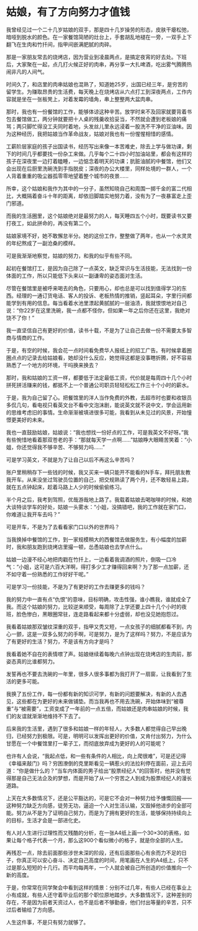 # 姑娘，有了方向努力才值钱

我曾经见过一个二十几岁姑娘的双手，那是四十几岁操劳的形态，皮肤干瘪松弛，暗哑到脱水的颜色。在一家餐馆简陋的灶台上，手套胡乱地褪在一旁，一双手上下翻飞在生肉和竹扦间，指甲间嵌满肥腻的肉碎。 

那是一家朋友常去的烧烤店，因为营业到凌晨两点，是搞定夜宵的好去处。下班后，大家聚在一起，点几打火候正好的肉串，再分享一大扎啤酒，吃出雾气腾腾热闹非凡的人间气。 

时间久了，和店里的肉串姑娘也混熟了，知道她25岁，出国已经三年，是穷苦的留学生。为赚取昂贵的生活费，每天晚上在烧烤店从六点打工到深夜两点，工作内容就是坐在一张板凳上，对着发霉的墙角，串上整整两大盆肉串。 

那时，我也有一份餐馆的工作，能够体谅这种辛苦。放学时来不及回家就要背着书包去餐馆做工，两分钟就要把十人桌的残羹收拾妥当，不然就会遭到老板娘的痛骂；两只脚忙得没工夫同时着地，头发丝儿里永远浸着一股洗不干净的豆油味。因为这种经历，我把姑娘当作革命战友，姑娘对我也有一份惺惺相惜的感情。 

工薪阶层家庭的孩子出国读书，经历写出来像一本苦难史，除去上学与做功课，剩下的时间几乎都要找一份杂工来做。几乎每个二十四小时加油站里，都会有这样的孩子在深夜里一边打着瞌睡，一边惦念着明天的功课；肮脏油腻的中餐馆，他们又会出现在后厨里洗碗洗到手指脱皮；深夜的办公大楼里，同样处境的一群人，一个人背着重重的吸尘器孤零零地望着整个城市的夜景…… 

所幸，这个姑娘和我作为其中的一分子，虽然知晓自己和周围一掷千金的富二代相比，大概隔着奋斗十年的距离，却依旧脚踏实地努力着，没有为了一夜暴富走上歪门邪道。 

而我的生活圈里，这个姑娘绝对是最努力的人，每天睡四五个小时，既要读书又要打夜工，如此拼命的，再没有第二个。 

姑娘家境不好，她不敢懈怠半分。她的这份工作，整整做了两年，也从一个水灵灵的年纪熬成了一副沧桑的模样。 

可是我渐渐地察觉，姑娘的努力，和我的似乎有些不同。 

起初在餐馆打工，是因为自己除了一点英文，缺乏常识与生活技能，无法找到一份体面的工作，所以只能低下头来以一副谦卑的姿态面对生活。 

尽管在餐馆里是被呼来喝去的角色，只要用心，却也总是可以找到值得学习的东西。经理的一通订货电话、客人的投诉、老板热情的推销，竖起耳朵，字里行间都能学到有用的信息。每当看着水池里漂起黄腻腻的一层油渍，我就恨恨地对自己说：“你22岁在这里洗碗，我一点都不怪你，但如果一年之后你还在这里，我绝对饶不了你！” 

我一直坚信自己有更好的价值，读书十载，不是为了让自己去做一份不需要太多智商与情商的工作。 

于是，有空的时候，我会花一点时间看免费华人报纸上的招工广告。有时候拿着圈圈点点的记录去给姑娘看，她却没什么反应，她觉得这都是没事瞎折腾，好不容易熟悉了一个地方的环境，干吗换来换去？ 

那时，我和姑娘的工资一样，都要低于法定最低工资，代价就是每周四十几个小时拼死拼活赚来的钱，都抵不上一个普通公司职员轻轻松松工作三十个小时的薪水。 

于是，我为自己留了心。把餐馆里的洋人当作免费的外教，去超市时也要和收银员多侃几句，看电视只看英文台不看中文泡沫剧，能说英文就不说中文，学会运用新的思维考虑旧的事情。生命渐渐被填进很多可能，我看到从未见过的风景，开始憧憬更美好的未来。 

我也一直鼓励姑娘，姑娘说：“我也想找一份好点的工作，可是我英文不好呀。”我有些惋惜地看着那双苍老的手：“那就每天学一点啊……”姑娘睁大眼睛苦笑着：“小姐，你还觉得我不够辛苦、不够努力吗……” 

可是学习英文，不就是为了让自己以后不再这么辛苦吗？ 

账户里稍稍存下一些钱的时候，我又买来一辆只能开不能看的N手车，拜托朋友教我开车。从来没坐过驾驶员位置的自己，把交规熟读了两个月，还不敢轻易上路，就在五点钟起床，趁着马路上人少的时候偷偷练习。 

半个月之后，我考到驾照，优哉游哉地上路了。我载着姑娘去喝咖啡的时候，和她大谈特谈学车的好处，姑娘一头雾水：“小姐，没搞错吧，我的工作就在家门口，你难道让我开车去吗？” 

可是开车，不是为了去看看家门口以外的世界吗？ 

当我换掉中餐馆的工作，到一家规模稍大的西餐馆去做服务生，有小幅度的加薪时，我和朋友跑到烧烤店里撮一顿，怂恿姑娘也去学点什么。 

姑娘一边漫不经心地把肉戳在竹扦上，一边看着我调酒的照片，倒吸一口冷气：“小姐，这可是六百大洋啊，得打多少工才赚得回来啊？为了那一点加薪，还不如守着一份熟悉的工作好好干呢。” 

可是学习一份技能，不是为了有更好的工作去赚更多的钱吗？ 

我的努力中一直有点“仇恨”的意味，目标明确，攻击性强，谁小瞧我，谁就成全了我。而这个姑娘的努力，比较逆来顺受，每周除了上学还要上四十几个小时的夜班，脸色惨白，黑眼圈常驻，连走路看起来都十分虚弱，却也没见她抱怨过。 

我看着姑娘那双皱纹深重的双手，指甲又秃又短，一点女孩子的细腻都看不到，内心一颤，这是一双多么努力的手啊，可是努力，是为了这样吗？努力，不是应该为了有更好的生活？努力，不是该有方向才是吗？ 

我看着她不自在的表情噤了声。姑娘继续着每晚六点钟出现在烧烤店的生肉前，那姿态真的比谁都努力。 

发誓再也不要去洗碗的一年里，很多人很多事都为我打开了一扇窗，让我看到了生活的更多可能。 

我换了五份工作，每一份都有新的知识可学，有新的问题要解决，有新的人去遇见，这些都在为更好的未来做铺垫。而当我再也不用去洗碗，开始体味到“被尊重”与“被需要”，工资变成了一年前的一点五倍，而姑娘还是肉串姑娘的时候，我们的友谊就渐渐地维持不下去了。 

后来我的生活里，遇到了很多和姑娘一样的年轻人，大多数人都觉得自己早出晚归，已经努力到极限。可是，明明可以发挥出更好的价值，又肯付出努力，为什么甘愿在一个中餐馆里打一辈子工，而彻底放弃成为更好的人的可能呢？ 

也许有人会说，“我起点低，和一些有条件的人相比，向上爬很难”，可是还记得《幸福来敲门》吗？穷困潦倒的克里斯看见一辆惹火的法拉利停在面前，迎上去问道：“你是做什么的？”当车内体面的男子给出“股票经纪人”的回答时，他并没有觉得那是自己无法企及的梦想，而是开始了从一个穷苦之人到成为股票经纪人的漫长道路。 

上天在大多数情况下，还是公平豁达的，可是它不会对一种努力给予慷慨回报——这种努力缺乏方向感，徒劳无功，逼迫一个人对生活认输，又毁掉他进步的全部可能。努力从不是为了证明自己努力，而是为了拥有更好的生活，能够保持持续向上的目标，生活才会是一部进化史。 

有人对人生进行过理性而又残酷的分析，在一张A4纸上画一个30×30的表格，如果让每个格子代表一个月，那么这900个看似微小的格子，就是你全部的人生。 

再残忍一点，除去前面那些涉世未深的阶段，还有后面那些心有余而力不足的日子，你真正可以安心奋斗、决定自己高度的时间，用笔画在人生的A4纸上，只不过是那么短短的十几行。而平均每两年，一个人就会被自己所创造的价值推向一个新的高度。 

于是，你常常在同学聚会中看到这样的情景：分别不过几年，有些人已经在事业上小有成就，有些人还守着毕业后的那个职位原地踏步。大多数情况下，这种差别的存在，不是因为前者天资过人，也不是后者不够勤奋，他们付出等量的辛苦，只不过后者输给了方向感。 

人生这件事，不是只有努力就够了。
